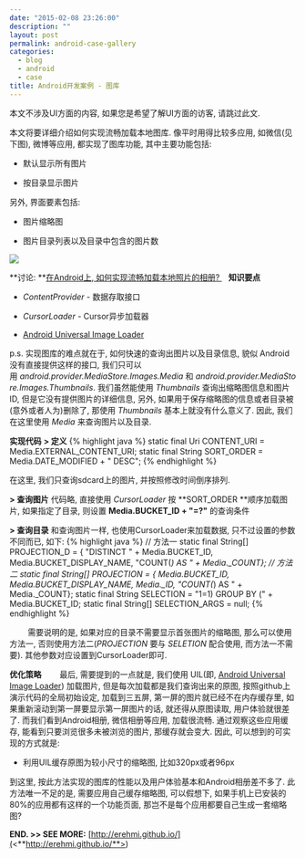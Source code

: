 ```yaml
---
date: "2015-02-08 23:26:00"
description: ""
layout: post
permalink: android-case-gallery
categories:
  - blog
  - android
  - case
title: Android开发案例 - 图库
---
```


本文不涉及UI方面的内容, 如果您是希望了解UI方面的访客, 请跳过此文. 

本文将要详细介绍如何实现流畅加载本地图库. 像平时用得比较多应用, 如微信(见下图),
微博等应用, 都实现了图库功能, 其中主要功能包括:
-   默认显示所有图片

-   按目录显示图片

另外, 界面要素包括:
-   图片缩略图

-   图片目录列表以及目录中包含的图片数

![](<http://erehmi.github.io/assets/image/wechat-gallery.png>)

**讨论: **[在Android上,
如何实现流畅加载本地照片的相册? ](<http://segmentfault.com/q/1010000002542272/a-1020000002543547>)
 
**知识要点**

-   *ContentProvider* - 数据存取接口

-   *CursorLoader* - Cursor异步加载器

-   [Android Universal Image Loader](<https://github.com/nostra13/Android-Universal-Image-Loader>)

p.s. 实现图库的难点就在于, 如何快速的查询出图片以及目录信息, 貌似 Android
没有直接提供这样的接口,
我们只可以用 *android.provider.MediaStore.Images.Media* 和 *android.provider.MediaStore.Images.Thumbnails*.
我们虽然能使用 *Thumbnails* 查询出缩略图信息和图片ID,
但是它没有提供图片的详细信息, 另外,
如果用于保存缩略图的信息或者目录被(意外或者人为)删除了,
那使用 *Thumbnails* 基本上就没有什么意义了. 因此,
我们在这里使用 *Media* 来查询图片以及目录. 


**实现代码**
**\> 定义**
{% highlight java %}
static final Uri CONTENT_URI = Media.EXTERNAL_CONTENT_URI;
static final String SORT_ORDER = Media.DATE_MODIFIED + " DESC";
{% endhighlight %}

在这里, 我们只查询sdcard上的图片, 并按照修改时间倒序排列.

**\> 查询图片**
代码略, 直接使用 *CursorLoader* 按 **SORT\_ORDER **顺序加载图片,
如果指定了目录, 则设置 **Media.BUCKET\_ID + "=?"** 的查询条件

**\> 查询目录**
和查询图片一样, 也使用CursorLoader来加载数据, 只不过设置的参数不同而已,
如下:
{% highlight java %}
// 方法一
static final String[] PROJECTION_D = {
                            "DISTINCT " + Media.BUCKET_ID, 
                            Media.BUCKET_DISPLAY_NAME,
                            "COUNT(*) AS " + Media._COUNT};
// 方法二
static final String[] PROJECTION = {
                            Media.BUCKET_ID,
                            Media.BUCKET_DISPLAY_NAME,
                            Media._ID,
                            "COUNT(*) AS " + Media._COUNT};
static final String SELECTION = "1=1) GROUP BY (" + Media.BUCKET_ID;
static final String[] SELECTION_ARGS = null;
{% endhighlight %}

 　　需要说明的是, 如果对应的目录不需要显示首张图片的缩略图, 那么可以使用方法一,
否则使用方法二(*PROJECTION* 要与 *SELETION* 配合使用, 而方法一不需要).
其他参数对应设置到CursorLoader即可.


**优化策略**
　　最后, 需要提到的一点就是, 我们使用 UIL(即, [Android Universal Image
Loader](<https://github.com/nostra13/Android-Universal-Image-Loader>)) 加载图片,
但是每次加载都是我们查询出来的原图, 按照github上演示代码的全局初始设定,
加载到三五屏, 第一屏的图片就已经不在内存缓存里,
如果重新滚动到第一屏要显示第一屏图片的话, 就还得从原图读取, 用户体验就很差了.
而我们看到Android相册, 微信相册等应用, 加载很流畅. 通过观察这些应用缓存,
能看到只要浏览很多未被浏览的图片, 那缓存就会变大. 因此,
可以想到的可实现的方式就是:

-   利用UIL缓存原图为较小尺寸的缩略图, 比如320px或者96px


到这里, 按此方法实现的图库的性能以及用户体验基本和Android相册差不多了.
此方法唯一不足的是, 需要应用自己缓存缩略图, 可以假想下,
如果手机上已安装的80%的应用都有这样的一个功能页面,
那岂不是每个应用都要自己生成一套缩略图? 


**END. \>\> SEE MORE:**
[http://erehmi.github.io/](<**http://erehmi.github.io/**>)
